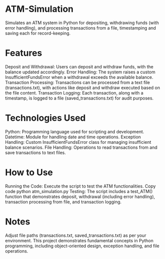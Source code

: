 # ATM-Simulation
Simulates an ATM system in Python for depositing, withdrawing funds (with error handling), and processing transactions from a file, timestamping and saving each for record-keeping.

# Features
Deposit and Withdrawal: Users can deposit and withdraw funds, with the balance updated accordingly.
Error Handling: The system raises a custom InsufficientFundsError when a withdrawal exceeds the available balance.
Transaction Processing: Transactions can be processed from a text file (transactions.txt), with actions like deposit and withdraw executed based on the file content.
Transaction Logging: Each transaction, along with a timestamp, is logged to a file (saved_transactions.txt) for audit purposes.

# Technologies Used
Python: Programming language used for scripting and development.
Datetime: Module for handling date and time operations.
Exception Handling: Custom InsufficientFundsError class for managing insufficient balance scenarios.
File Handling: Operations to read transactions from and save transactions to text files.

# How to Use
Running the Code: Execute the script to test the ATM functionalities.
Copy code
python atm_simulation.py
Testing: The script includes a test_ATM() function that demonstrates deposit, withdrawal (including error handling), transaction processing from file, and transaction logging.

# Notes
Adjust file paths (transactions.txt, saved_transactions.txt) as per your environment.
This project demonstrates fundamental concepts in Python programming, including object-oriented design, exception handling, and file operations.
